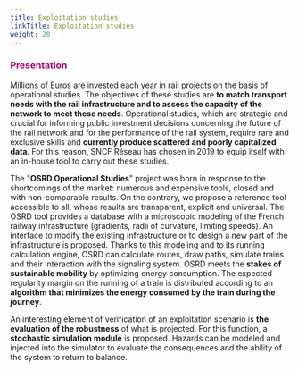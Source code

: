 ```yaml
---
title: Exploitation studies
linkTitle: Exploitation studies
weight: 20
---
```


### <font color=#aa026d>Presentation</font>

Millions of Euros are invested each year in rail projects on the basis of operational studies. The objectives of these studies are **to match transport needs with the rail infrastructure and to assess the capacity of the network to meet these needs**. Operational studies, which are strategic and crucial for informing public investment decisions concerning the future of the rail network and for the performance of the rail system, require rare and exclusive skills and **currently produce scattered and poorly capitalized data**. For this reason, SNCF Réseau has chosen in 2019 to equip itself with an in-house tool to carry out these studies.

The "**OSRD Operational Studies**" project was born in response to the shortcomings of the market: numerous and expensive tools, closed and with non-comparable results. On the contrary, we propose a reference tool accessible to all, whose results are transparent, explicit and universal. The OSRD tool provides a database with a microscopic modeling of the French railway infrastructure (gradients, radii of curvature, limiting speeds). An interface to modify the existing infrastructure or to design a new part of the infrastructure is proposed.
Thanks to this modeling and to its running calculation engine, OSRD can calculate routes, draw paths, simulate trains and their interaction with the signaling system.
OSRD meets the **stakes of sustainable mobility** by optimizing energy consumption. The expected regularity margin on the running of a train is distributed according to an **algorithm that minimizes the energy consumed by the train during the journey**.

An interesting element of verification of an exploitation scenario is **the evaluation of the robustness** of what is projected. For this function, a **stochastic simulation module** is proposed. Hazards can be modeled and injected into the simulator to evaluate the consequences and the ability of the system to return to balance.
